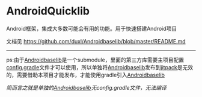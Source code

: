 # AndroidQuicklib

Android框架，集成大多数可能会有用的功能。用于快速搭建Android项目

文档见 https://github.com/duxl/Androidbaselib/blob/master/README.md

------

ps:由于[Androidbaselib](https://github.com/duxl/Androidbaselib)是一个submodule，里面的第三方库需要主项目配置[config.gradle](https://github.com/duxl/AndroidQuicklib/blob/master/config.gradle)文件才可以使用，所以单独将[Androidbaselib](https://github.com/duxl/Androidbaselib)发布到[jitpack](https://jitpack.io/)是无效的，需要借助本项目才能发布，才能使用gradle引入[Androidbaselib](https://github.com/duxl/Androidbaselib)

*简而言之就是单独的[Androidbaselib](https://github.com/duxl/Androidbaselib)无config.gradle文件，无法编译*